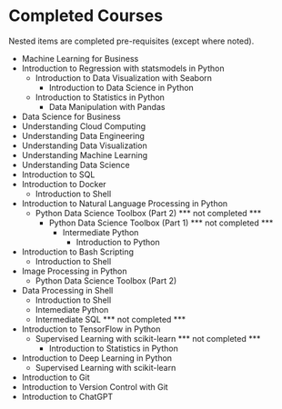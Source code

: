 
# Completed Courses

Nested items are completed pre-requisites (except where noted).

- Machine Learning for Business
- Introduction to Regression with statsmodels in Python
  - Introduction to Data Visualization with Seaborn
    - Introduction to Data Science in Python
  - Introduction to Statistics in Python
    - Data Manipulation with Pandas
- Data Science for Business
- Understanding Cloud Computing
- Understanding Data Engineering
- Understanding Data Visualization
- Understanding Machine Learning
- Understanding Data Science
- Introduction to SQL
- Introduction to Docker
  - Introduction to Shell
- Introduction to Natural Language Processing in Python
  - Python Data Science Toolbox (Part 2) *** not completed ***
    - Python Data Science Toolbox (Part 1) *** not completed ***
      - Intermediate Python
        - Introduction to Python
- Introduction to Bash Scripting
  - Introduction to Shell
- Image Processing in Python
  - Python Data Science Toolbox (Part 2)
- Data Processing in Shell
  - Introduction to Shell
  - Intemediate Python
  - Intermediate SQL *** not completed ***
- Introduction to TensorFlow in Python
  - Supervised Learning with scikit-learn *** not completed ***
    - Introduction to Statistics in Python
- Introduction to Deep Learning in Python
  - Supervised Learning with scikit-learn
- Introduction to Git
- Introduction to Version Control with Git
- Introduction to ChatGPT
